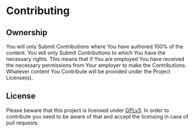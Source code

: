 # Contributing

## Ownership

You will only Submit Contributions where You have authored 100% of the content.
You will only Submit Contributions to which You have the necessary rights. This means that if You are employed You have received the necessary permissions from Your employer to make the Contributions.
Whatever content You Contribute will be provided under the Project License(s).

## License 
Please beware that this project is licensed under [GPLv3](./LICENSE). In order to contribute you need to be aware of that and accept the licensing in case of pull requests.

